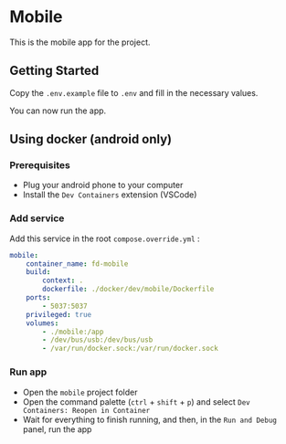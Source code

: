 # Mobile

This is the mobile app for the project.

## Getting Started

Copy the `.env.example` file to `.env` and fill in the necessary values.

You can now run the app.

## Using docker (android only)

### Prerequisites

- Plug your android phone to your computer
- Install the `Dev Containers` extension (VSCode)

### Add service

Add this service in the root `compose.override.yml` :

```yml
mobile:
    container_name: fd-mobile
    build:
        context: .
        dockerfile: ./docker/dev/mobile/Dockerfile
    ports:
        - 5037:5037
    privileged: true
    volumes:
        - ./mobile:/app
        - /dev/bus/usb:/dev/bus/usb
        - /var/run/docker.sock:/var/run/docker.sock
```

### Run app

- Open the `mobile` project folder
- Open the command palette (`ctrl` + `shift` + `p`) and select `Dev Containers: Reopen in Container`
- Wait for everything to finish running, and then, in the `Run and Debug` panel, run the app
